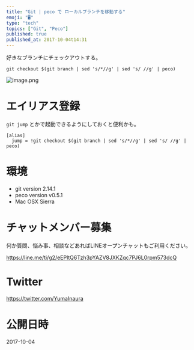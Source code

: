 ```yaml
---
title: "Git | peco で ローカルブランチを移動する"
emoji: "🖥"
type: "tech"
topics: ["Git", "Peco"]
published: true
published_at: 2017-10-04t14:31
---
```


好きなブランチにチェックアウトする。

```
git checkout $(git branch | sed 's/*//g' | sed 's/ //g' | peco)
```

![image.png](https://qiita-image-store.s3.amazonaws.com/0/89618/fbd203ee-c847-a396-f777-c9bc17e56d74.png)


# エイリアス登録

`git jump` とかで起動できるようにしておくと便利かも。

```:~/.gitconfig
[alias]
  jump = !git checkout $(git branch | sed 's/*//g' | sed 's/ //g' | peco)
```

# 環境

- git version 2.14.1
- peco version v0.5.1
- Mac OSX Sierra








<!-- Update From Qiita API -->

# チャットメンバー募集


何か質問、悩み事、相談などあればLINEオープンチャットもご利用ください。

https://line.me/ti/g2/eEPltQ6Tzh3pYAZV8JXKZqc7PJ6L0rpm573dcQ





# Twitter


https://twitter.com/YumaInaura


<!-- Update From Qiita API -->



# 公開日時

2017-10-04
